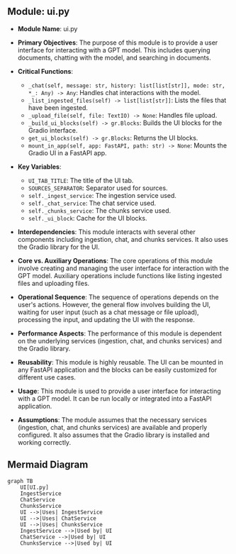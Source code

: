 ## Module: ui.py
- **Module Name**: ui.py

- **Primary Objectives**: The purpose of this module is to provide a user interface for interacting with a GPT model. This includes querying documents, chatting with the model, and searching in documents. 

- **Critical Functions**: 
  - `_chat(self, message: str, history: list[list[str]], mode: str, *_: Any) -> Any`: Handles chat interactions with the model.
  - `_list_ingested_files(self) -> list[list[str]]`: Lists the files that have been ingested.
  - `_upload_file(self, file: TextIO) -> None`: Handles file upload.
  - `_build_ui_blocks(self) -> gr.Blocks`: Builds the UI blocks for the Gradio interface.
  - `get_ui_blocks(self) -> gr.Blocks`: Returns the UI blocks.
  - `mount_in_app(self, app: FastAPI, path: str) -> None`: Mounts the Gradio UI in a FastAPI app.

- **Key Variables**:
  - `UI_TAB_TITLE`: The title of the UI tab.
  - `SOURCES_SEPARATOR`: Separator used for sources.
  - `self._ingest_service`: The ingestion service used.
  - `self._chat_service`: The chat service used.
  - `self._chunks_service`: The chunks service used.
  - `self._ui_block`: Cache for the UI blocks.

- **Interdependencies**: This module interacts with several other components including ingestion, chat, and chunks services. It also uses the Gradio library for the UI.

- **Core vs. Auxiliary Operations**: The core operations of this module involve creating and managing the user interface for interaction with the GPT model. Auxiliary operations include functions like listing ingested files and uploading files.

- **Operational Sequence**: The sequence of operations depends on the user's actions. However, the general flow involves building the UI, waiting for user input (such as a chat message or file upload), processing the input, and updating the UI with the response.

- **Performance Aspects**: The performance of this module is dependent on the underlying services (ingestion, chat, and chunks services) and the Gradio library. 

- **Reusability**: This module is highly reusable. The UI can be mounted in any FastAPI application and the blocks can be easily customized for different use cases.

- **Usage**: This module is used to provide a user interface for interacting with a GPT model. It can be run locally or integrated into a FastAPI application.

- **Assumptions**: The module assumes that the necessary services (ingestion, chat, and chunks services) are available and properly configured. It also assumes that the Gradio library is installed and working correctly.
## Mermaid Diagram
```mermaid
graph TB
    UI[UI.py]
    IngestService
    ChatService
    ChunksService
    UI -->|Uses| IngestService
    UI -->|Uses| ChatService
    UI -->|Uses| ChunksService
    IngestService -->|Used by| UI
    ChatService -->|Used by| UI
    ChunksService -->|Used by| UI
```
